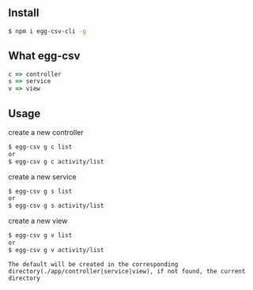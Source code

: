 
## Install

```bash
$ npm i egg-csv-cli -g
```


## What egg-csv

```javascript
c => controller
s => service
v => view
```

## Usage

create a new controller
```bash
$ egg-csv g c list
or
$ egg-csv g c activity/list
```
create a new service
```bash
$ egg-csv g s list
or
$ egg-csv g s activity/list
```
create a new view
```bash
$ egg-csv g v list
or
$ egg-csv g v activity/list
```

```
The default will be created in the corresponding directory(./app/controller|service|view), if not found, the current directory
```